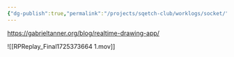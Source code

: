 ```yaml
---
{"dg-publish":true,"permalink":"/projects/sqetch-club/worklogs/socket/","updated":"2024-09-03T23:30:00"}
---
```




https://gabrieltanner.org/blog/realtime-drawing-app/

![[RPReplay_Final1725373664 1.mov]]
